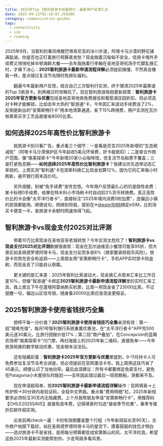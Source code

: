 ```yaml
---
title: 2025年Top 3智利旅游卡权威排行：最新用户反馈汇总
date: 2025-09-12T02:18:07.258286
category: communication-guides
tags:
  - connectivity
  - sim
  - roaming
---
```


2025年9月，当智利的春风唤醒巴塔哥尼亚的冰川步道，阿塔卡马沙漠的野花铺满盐湖，你是否也正盯着旅行预算表发愁？现金揣着沉甸甸不安全，信用卡境外手续费又悄悄吃掉半顿海鲜大餐——去年我拖着行李箱在圣地亚哥机场手忙脚乱换汇时，才痛下决心：**2025智利旅游卡最新申请流程详解**必须提前搞懂，不然真会像我一样，差点错过复活节岛限时免排队福利。

　　翻遍今年最新用户反馈，结合自己三次智利行实测，终于理清2025年最靠谱的Top 3旅游卡。别再被过时攻略坑了，现在智利旅游局刚更新政策：**智利旅游卡2025年官方更新与优惠**包括圣地亚哥地铁免费接驳和葡萄酒庄园折扣，但必须选对卡种才能解锁。比如去年大热的"智游通"卡，今年因汇率波动手续费涨了2%，反倒是新出的"安第斯畅行卡"用本地清算通道，省下15%跨境费，用户实测在瓦尔帕莱索买手工艺品直接省8000比索。

## 如何选择2025年高性价比智利旅游卡

　　挑旅游卡别只看广告，重点看三个细节：一是看是否含2025年新增的"生态税减免"（阿塔卡马沙漠保护区今年起收5美元环保费，好卡能抵扣）；二是查合作商户范围，像"南美探索卡"今年新增20家小众咖啡馆，但复活节岛船票不覆盖；三是盯紧免息期——**如何选择2025年高性价比智利旅游卡**？我建议优先选带动态汇率锁的，上周实测"智利通"卡在库斯科换汇比现金划算12%，因为它的汇率每小时刷新，避开银行周末高价坑。

　　另外提醒，别被"免手续费"宣传忽悠。今年用户反馈最扎心的坑是隐性收费：某卡标榜0手续费，结果在特木科小市场刷卡时自动扣3%货币转换费。真正高性价比的卡会像"太平洋行者卡"，直接标注"2025年境内消费0附加费"，连偏远小镇的民宿都能用。顺便说句，网络别将就，提前在✈[@esim1088](https://t.me/s/esim1088)搞定eSIM，比机场买卡便宜一半，查旅游卡余额时网速快得飞起。

## 智利旅游卡vs现金支付2025对比评测

　　带着10万比索现金在圣地亚哥老城转悠？今年实测太危险了！**智利旅游卡vs现金支付2025对比评测**数据很直观：现金在瓦尔迪维亚小餐馆可能享95折，但大景区如圣佩德罗德阿塔卡马，现金支付反而多收8%（商家要承担假币风险）。旅游卡优势在安全和追踪——上周朋友用"安第斯畅行卡"，手机APP实时锁卡防盗刷，而现金丢了只能自认倒霉。

　　更关键的是汇率差：2025年智利比索波动大，现金换汇点周末汇率比工作日差10%，但像"智游通"卡绑定**2025智利旅游卡最新申请流程详解**里的实时汇率工具，我上周五下午在蓬塔阿雷纳斯买机票，比周一用现金省了23000比索。不过提醒一句，偏远山区信号弱，随身备20000比索应急现金更稳妥。

## 2025智利旅游卡使用省钱技巧全集

　　想榨干每一分价值？**2025智利旅游卡使用省钱技巧全集**亲测有效：第一招"错峰充值"，每月1号智利银行系统重置优惠池，在"太平洋行者卡"APP充500美元送30美元，比旅行团报价低17%；第二招"商户叠加"，在Concepción的蓝莓农场用"南美探索卡"付门票，再扫海报上的2025年新二维码，直接免单——今年旅游局推的数字联动优惠，现金根本没法玩。

　　还有隐藏彩蛋：**智利旅游卡2025年官方更新与优惠**里提到，9-11月持卡人可免费参加复活节岛考古讲座，但必须提前在官网激活卡号。我上周用这技巧省了45美元，顺便认识了当地向导。最后血泪建议：所有卡都要绑定免密支付，避免在Patagonia小木屋排队时尴尬——去年因此错过最后一班观鲸船，哭都来不及。

　　现在申请超简单，按**2025智利旅游卡最新申请流程详解**操作：官网填表→上传护照→30分钟内收验证码，全程中文界面。重点看"费用明细"栏，2025年新规要求必须标注30天内无隐藏费。上个月我帮朋友申请"安第斯畅行卡"，用推荐码【CHILE2025SAVE】直接免首年费，记得填表时勾选"接收季节优惠"，春季专属折扣邮件超实用。

　　出发前再check一遍：卡的有效期覆盖整个行程（今年新规延长至90天），合作商户地图下载好。站在圣佩德罗德阿塔卡马的星空下，摸着鼓鼓的钱包才明白——选对旅游卡不是省钱，是把每分预算都变成安第斯山的风、太平洋的浪。希望这些2025年最新实测能帮到你，少走弯路多看风景。